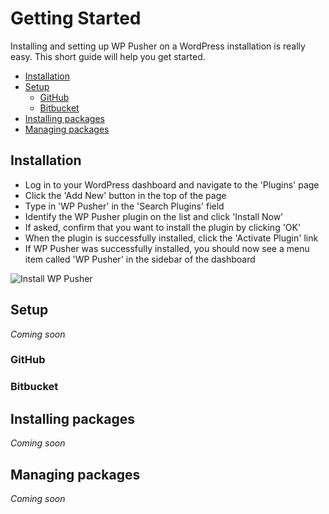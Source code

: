 # Getting Started

Installing and setting up WP Pusher on a WordPress installation is really easy. This short guide will help you get started.

* [Installation](#installation)
* [Setup](#setup)
  * [GitHub](#github)
  * [Bitbucket](#bitbucket)
* [Installing packages](#installing-packages)
* [Managing packages](#managing-packages)

## Installation

* Log in to your WordPress dashboard and navigate to the 'Plugins' page
* Click the 'Add New' button in the top of the page
* Type in 'WP Pusher' in the 'Search Plugins' field
* Identify the WP Pusher plugin on the list and click 'Install Now'
* If asked, confirm that you want to install the plugin by clicking 'OK'
* When the plugin is successfully installed, click the 'Activate Plugin' link
* If WP Pusher was successfully installed, you should now see a menu item called 'WP Pusher' in the sidebar of the dashboard

![Install WP Pusher](https://cloud.githubusercontent.com/assets/1430546/5602678/be84b804-935e-11e4-9afd-aca747bcccb9.png)

## Setup

_Coming soon_

### GitHub

### Bitbucket

## Installing packages

_Coming soon_

## Managing packages

_Coming soon_
